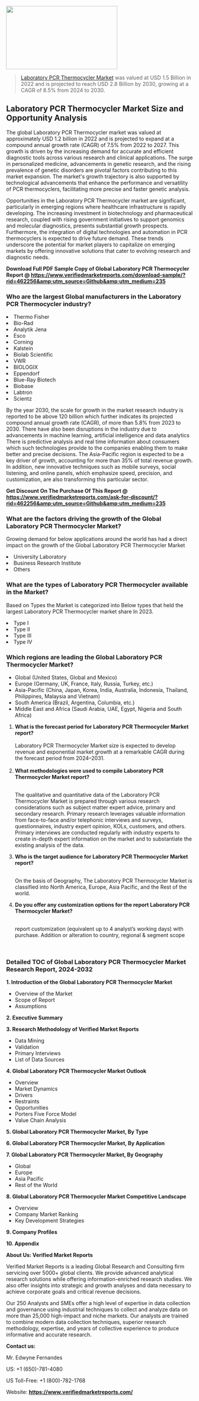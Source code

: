 <img src="https://ffe5etoiles.com/wp-content/uploads/2024/12/MST1-300x171.png" alt="" width="300" height="171" class="alignnone size-medium wp-image-20088" /><blockquote><p><p><a href="https://www.verifiedmarketreports.com/download-sample/?rid=462256&utm_source=Github&utm_medium=235" target="_blank">Laboratory PCR Thermocycler Market</a> was valued at USD 1.5 Billion in 2022 and is projected to reach USD 2.8 Billion by 2030, growing at a CAGR of 8.5% from 2024 to 2030.</p></blockquote><p><h2>Laboratory PCR Thermocycler Market Size and Opportunity Analysis</h2> <p>The global Laboratory PCR Thermocycler market was valued at approximately USD 1.2 billion in 2022 and is projected to expand at a compound annual growth rate (CAGR) of 7.5% from 2022 to 2027. This growth is driven by the increasing demand for accurate and efficient diagnostic tools across various research and clinical applications. The surge in personalized medicine, advancements in genetic research, and the rising prevalence of genetic disorders are pivotal factors contributing to this market expansion. The market's growth trajectory is also supported by technological advancements that enhance the performance and versatility of PCR thermocyclers, facilitating more precise and faster genetic analysis.</p> <p>Opportunities in the Laboratory PCR Thermocycler market are significant, particularly in emerging regions where healthcare infrastructure is rapidly developing. The increasing investment in biotechnology and pharmaceutical research, coupled with rising government initiatives to support genomics and molecular diagnostics, presents substantial growth prospects. Furthermore, the integration of digital technologies and automation in PCR thermocyclers is expected to drive future demand. These trends underscore the potential for market players to capitalize on emerging markets by offering innovative solutions that cater to evolving research and diagnostic needs.</p> </p><p class=""><strong>Download Full PDF Sample Copy of Global Laboratory PCR Thermocycler Report @ <a href="https://www.verifiedmarketreports.com/download-sample/?rid=462256&amp;utm_source=Github&amp;utm_medium=235" target="_blank">https://www.verifiedmarketreports.com/download-sample/?rid=462256&amp;utm_source=Github&amp;utm_medium=235</a></strong></p><h3 id="" class="">Who are the largest Global manufacturers in the Laboratory PCR Thermocycler industry?</h3><p><li>Thermo Fisher</li><li> Bio-Rad</li><li> Analytik Jena</li><li> Esco</li><li> Corning</li><li> Kalstein</li><li> Biolab Scientific</li><li> VWR</li><li> BIOLOGIX</li><li> Eppendorf</li><li> Blue-Ray Biotech</li><li> Biobase</li><li> Labtron</li><li> Scientz</li></p><div class=""><div class="" dir="" data-message-author-role="" data-message-id="" data-message-model-slug=""><div class=""><div class=""><div class=""><div class="" dir="" data-message-author-role="" data-message-id="" data-message-model-slug=""><div class=""><div class=""><p>By the year 2030, the scale for growth in the market research industry is reported to be above 120 billion which further indicates its projected compound annual growth rate (CAGR), of more than 5.8% from 2023 to 2030. There have also been disruptions in the industry due to advancements in machine learning, artificial intelligence and data analytics There is predictive analysis and real time information about consumers which such technologies provide to the companies enabling them to make better and precise decisions. The Asia-Pacific region is expected to be a key driver of growth, accounting for more than 35% of total revenue growth. In addition, new innovative techniques such as mobile surveys, social listening, and online panels, which emphasize speed, precision, and customization, are also transforming this particular sector.</p><p><strong>Get Discount On The Purchase Of This Report @&nbsp; <a href="https://www.verifiedmarketreports.com/ask-for-discount/?rid=462256&amp;utm_source=Github&amp;utm_medium=235" target="_blank">https://www.verifiedmarketreports.com/ask-for-discount/?rid=462256&amp;utm_source=Github&amp;utm_medium=235</a></strong></p></div></div></div></div></div></div></div></div><h3 id="" class="">What are the factors driving the growth of the Global Laboratory PCR Thermocycler Market?</h3><p id="" class="">Growing demand for below applications around the world has had a direct impact on the growth of the Global Laboratory PCR Thermocycler Market</p><p id="" class=""><li>University Laboratory</li><li> Business Research Institute</li><li> Others</li></p><h3 id="" class="">What are the types of Laboratory PCR Thermocycler available in the Market?</h3><p id="" class="">Based on Types the Market is categorized into Below types that held the largest Laboratory PCR Thermocycler market share In 2023.</p><p id="" class=""><li>Type I</li><li> Type II</li><li> Type III</li><li> Type IV</li></p><h3 id="" class="">Which regions are leading the Global Laboratory PCR Thermocycler Market?</h3><ul><li>Global (United States, Global and Mexico)</li><li>Europe (Germany, UK, France, Italy, Russia, Turkey, etc.)</li><li>Asia-Pacific (China, Japan, Korea, India, Australia, Indonesia, Thailand, Philippines, Malaysia and Vietnam)</li><li>South America (Brazil, Argentina, Columbia, etc.)</li><li>Middle East and Africa (Saudi Arabia, UAE, Egypt, Nigeria and South Africa)</li></ul><p><ol><li><strong>What is the forecast period for Laboratory PCR Thermocycler Market report?<br /></strong><br /><span data-sheets-root="1" data-sheets-value="{&quot;1&quot;:2,&quot;2&quot;:&quot;XXXX size is expected to develop revenue and exponential market growth at a remarkable CAGR during the forecast period from 2024&ndash;2030.&quot;}" data-sheets-userformat="{&quot;2&quot;:12674,&quot;4&quot;:{&quot;1&quot;:2,&quot;2&quot;:16776960},&quot;10&quot;:2,&quot;11&quot;:0,&quot;15&quot;:&quot;Arial&quot;,&quot;16&quot;:12}">Laboratory PCR Thermocycler Market size is expected to develop revenue and exponential market growth at a remarkable CAGR during the forecast period from 2024&ndash;2031.</span><br /><br /></li><li><strong>What methodologies were used to compile Laboratory PCR Thermocycler Market report?<br /><br /></strong><p>The qualitative and quantitative data of the&nbsp;Laboratory PCR Thermocycler Market is prepared through various research considerations such as subject matter expert advice, primary and secondary research. Primary research leverages valuable information from face-to-face and/or telephonic interviews and surveys, questionnaires, industry expert opinion, KOLs, customers, and others. Primary interviews are conducted regularly with industry experts to create in-depth expert information on the market and to substantiate the existing analysis of the data.&nbsp;</p></li><li><strong>Who is the target audience for Laboratory PCR Thermocycler Market report?<br /><br /></strong><p>On the basis of Geography, The&nbsp;Laboratory PCR Thermocycler Market is classified into North America, Europe, Asia Pacific, and the Rest of the world.</p></li><li><strong>Do you offer any customization options for the report Laboratory PCR Thermocycler Market?<br /><br /></strong><p>report customization (equivalent up to 4 analyst&rsquo;s working days) with purchase. Addition or alteration to country, regional &amp; segment scope</p><p>&nbsp;</p></li></ol></p><h3 id="" class="">Detailed TOC of Global Laboratory PCR Thermocycler Market Research Report, 2024-2032</h3><p id="" class=""><strong>1. Introduction of the Global Laboratory PCR Thermocycler Market</strong></p><ul><li>Overview of the Market</li><li>Scope of Report</li><li>Assumptions</li></ul><p id="" class=""><strong>2. Executive Summary</strong></p><p id="" class=""><strong>3. Research Methodology of&nbsp;Verified Market Reports</strong></p><ul><li>Data Mining</li><li>Validation</li><li>Primary Interviews</li><li>List of Data Sources</li></ul><p id="" class=""><strong>4. Global Laboratory PCR Thermocycler Market Outlook</strong></p><ul><li>Overview</li><li>Market Dynamics</li><li>Drivers</li><li>Restraints</li><li>Opportunities</li><li>Porters Five Force Model</li><li>Value Chain Analysis</li></ul><p id="" class=""><strong>5. Global Laboratory PCR Thermocycler Market, By&nbsp;Type</strong></p><p id="" class=""><strong>6. Global Laboratory PCR Thermocycler Market, By Application</strong></p><p id="" class=""><strong>7. Global Laboratory PCR Thermocycler Market, By Geography</strong></p><ul><li>Global</li><li>Europe</li><li>Asia Pacific</li><li>Rest of the World</li></ul><p id="" class=""><strong>8. Global Laboratory PCR Thermocycler Market Competitive Landscape</strong></p><ul><li>Overview</li><li>Company Market Ranking</li><li>Key Development Strategies</li></ul><p id="" class=""><strong>9. Company Profiles</strong></p><p id="" class=""><strong>10. Appendix</strong></p><p id="" class=""><strong>About Us: Verified Market Reports</strong></p><p id="" class="">Verified Market Reports is a leading Global Research and Consulting firm servicing over 5000+ global clients. We provide advanced analytical research solutions while offering information-enriched research studies. We also offer insights into strategic and growth analyses and data necessary to achieve corporate goals and critical revenue decisions.</p><p id="" class="">Our 250 Analysts and SMEs offer a high level of expertise in data collection and governance using industrial techniques to collect and analyze data on more than 25,000 high-impact and niche markets. Our analysts are trained to combine modern data collection techniques, superior research methodology, expertise, and years of collective experience to produce informative and accurate research.</p><p id="" class=""><strong>Contact us:</strong></p><p id="" class="">Mr. Edwyne Fernandes</p><p id="" class="">US: +1 (650)-781-4080</p><p id="" class="">US Toll-Free: +1 (800)-782-1768</p><p id="" class="">Website: <a target="" data-test-app-aware-link=""><strong>https://www.verifiedmarketreports.com/</strong></a></p>
